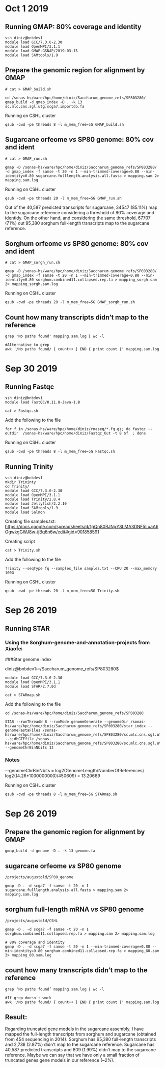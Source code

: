 # Oct 1 2019

## Running GMAP: 80% coverage and identity

```
ssh diniz@bnbdev1
module load GCC/7.3.0-2.30
module load OpenMPI/3.1.1
module load GMAP-GSNAP/2019-03-15
module load SAMtools/1.9
```

## Prepare the genomic region for alignment by GMAP

```
# cat > GMAP_build.sh

cd /sonas-hs/ware/hpc/home/diniz/Saccharum_genome_refs/SP803280/
gmap_build -d gmap_index -D . -k 13 sc.mlc.cns.sgl.utg.scga7.importdb.fa
```

Running on CSHL cluster
```
qsub -cwd -pe threads 8 -l m_mem_free=5G GMAP_build.sh
```

## Sugarcane orfeome *vs* SP80 genome: 80% cov and ident

```
# cat > GMAP_run.sh

gmap -D /sonas-hs/ware/hpc/home/diniz/Saccharum_genome_refs/SP803280/ -d gmap_index -f samse -t 20 -n 1 --min-trimmed-coverage=0.80 --min-identity=0.80 sugarcane.fulllength.analysis.all.fasta > mapping.sam 2> mapping.sam.log
```

Running on CSHL cluster
```
qsub -cwd -pe threads 20 -l m_mem_free=5G GMAP_run.sh
```

Out of the 40,587 predicted transcripts for sugarcane, 34547 (85.11%) map to the sugarcane reference considering a threshold of 80% coverage and identidy.
On the other hand, and considering the same threshold, 67707 (71%) out 95,380 sorghum full-length transcripts map to the sugarcane reference. 

## Sorghum orfeome *vs* SP80 genome: 80% cov and ident

```
# cat > GMAP_sorgh_run.sh

gmap -D /sonas-hs/ware/hpc/home/diniz/Saccharum_genome_refs/SP803280/ -d gmap_index -f samse -t 20 -n 1 --min-trimmed-coverage=0.80 --min-identity=0.80 sorghum.combined11.collapsed.rep.fa > mapping_sorgh.sam 2> mapping_sorgh.sam.log
```

Running on CSHL cluster
```
qsub -cwd -pe threads 20 -l m_mem_free=5G GMAP_sorgh_run.sh
```

## Count how many transcripts didn’t map to the reference

```
grep 'No paths found' mapping.sam.log | wc -l

#Alternative to grep
awk '/No paths found/ { count++ } END { print count }' mapping.sam.log
```

# Sep 30 2019

## Running Fastqc

```
ssh diniz@bnbdev1
module load FastQC/0.11.8-Java-1.8
```

```
cat > Fastqc.sh
```

Add the following to the file
```
for f in /sonas-hs/ware/hpc/home/diniz/rnaseq/*.fq.gz; do fastqc --outdir  /sonas-hs/ware/hpc/home/diniz/Fastqc_Out -t 8 $f  ; done
```

Running on CSHL cluster
```
qsub -cwd -pe threads 8 -l m_mem_free=5G Fastqc.sh
```

## Running Trinity

```
ssh diniz@bnbdev1
mkdir Trininty
cd Trinity/
module load GCC/7.3.0-2.30
module load OpenMPI/3.1.1
module load Trinity/2.8.4
module load Jellyfish/2.2.10
module load SAMtools/1.9
module load Salmon
```

Creating file samples.txt: https://docs.google.com/spreadsheets/d/1gQn80BJNgY8LMA3DNF5LuaA6OgwkgGWJ8w-ijBq6n6w/edit#gid=901858591

Creating script
```
cat > Trinity.sh
```
Add the following to the file
```
Trinity --seqType fq --samples_file samples.txt --CPU 20 --max_memory 100G
```

Running on CSHL cluster
```
qsub -cwd -pe threads 20 -l m_mem_free=5G Trinity.sh
```

# Sep 26 2019

## Running STAR
### Using the Sorghum-genome-and-annotation-projects from Xiaofei

###Star genome index

diniz@bnbdev1:~/Saccharum_genome_refs/SP803280$
```
module load GCC/7.3.0-2.30
module load OpenMPI/3.1.1
module load STAR/2.7.0d
```
```
cat > STARmap.sh
```
Add the following to the file
```
cd /sonas-hs/ware/hpc/home/diniz/Saccharum_genome_refs/SP803280

STAR --runThreadN 8 --runMode genomeGenerate --genomeDir /sonas-hs/ware/hpc/home/diniz/Saccharum_genome_refs/SP803280/star_index --genomeFastaFiles /sonas-hs/ware/hpc/home/diniz/Saccharum_genome_refs/SP803280/sc.mlc.cns.sgl.utg.scga7.importdb.fa --sjdbGTFfile /sonas-hs/ware/hpc/home/diniz/Saccharum_genome_refs/SP803280/sc.mlc.cns.sgl.utg_scga7.sort.gff3  --genomeChrBinNbits 13
```
###  Notes
--genomeChrBinNbits = log2(GenomeLength/NumberOfReferences)
log2((4.26*1000000000)/450609) = 13.20669

Running on CSHL cluster

```
qsub -cwd -pe threads 8 -l m_mem_free=5G STARmap.sh
```


# Sep 26 2019

## Prepare the genomic region for alignment by GMAP

```
gmap_build -d genome -D . -k 13 genome.fa
```

## sugarcane orfeome *vs* SP80 genome

```
/projects/augustold/SP80_genome

gmap -D . -d scga7 -f samse -t 20 -n 1 sugarcane.fulllength.analysis.all.fasta > mapping.sam 2> mapping.sam.log
```

## sorghum full-length mRNA *vs* SP80 genome

```
/projects/augustold/CSHL

gmap -D . -d scga7 -f samse -t 20 -n 1 sorghum.combined11.collapsed.rep.fa > mapping.sam 2> mapping.sam.log

# 80% coverage and identity
gmap -D . -d scga7 -f samse -t 20 -n 1 --min-trimmed-coverage=0.80 --min-identity=0.80 sorghum.combined11.collapsed.rep.fa > mapping_80.sam 2> mapping_80.sam.log
```

## count how many transcripts didn’t map to the reference

```
grep ‘No paths found’ mapping.sam.log | wc -l

#If grep doesn't work
awk '/No paths found/ { count++ } END { print count }' mapping.sam.log
```
## Result:

Regarding truncated gene models in the sugarcane assembly, I have mapped the full-length transcripts from sorghum and sugarcane (obtained from 454 sequencing in 2014).
Sorghum has 95,380 full-length transcripts and 2,738 (2.87%) didn't map to the sugarcane reference. Sugarcane has 40,587 predicted transcripts and 809 (1.99%) didn't map to the sugarcane reference. Maybe we can say that we have only a small fraction of truncated genes gene models in our reference (~2%).
